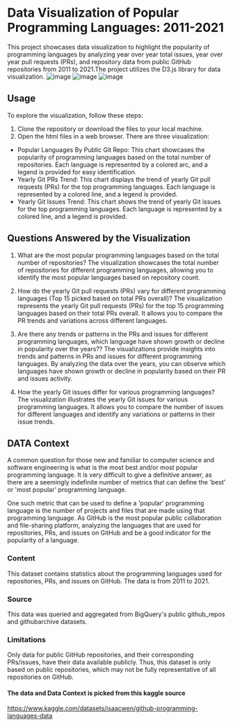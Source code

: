# Data Visualization of Popular Programming Languages: 2011-2021
This project showcases data visualization to highlight the popularity of programming languages by analyzing year over year total issues, year over year pull requests (PRs), and repository data from public GitHub repositories from 2011 to 2021.The project utilizes the D3.js library for data visualization. 
![image](https://github.com/ParulK-bhardwaj/language-data-visualization/assets/111934039/b92e99f4-dcc2-4100-ad63-d3a9c5dc487c)
![image](https://github.com/ParulK-bhardwaj/language-data-visualization/assets/111934039/b9c5588b-0c92-43e4-91ee-dfea9d5c16ca)
![image](https://github.com/ParulK-bhardwaj/language-data-visualization/assets/111934039/5d010ff6-bec9-4b7b-9709-546afd415861)



## Usage

To explore the visualization, follow these steps:

1. Clone the repository or download the files to your local machine.
2. Open the html files in a web browser. There are three visualization:

- Popular Languages By Public Git Repo: This chart showcases the popularity of programming languages based on the total number of repositories. Each language is represented by a colored arc, and a legend is provided for easy identification.
- Yearly Git PRs Trend: This chart displays the trend of yearly Git pull requests (PRs) for the top programming languages. Each language is represented by a colored line, and a legend is provided.
- Yearly Git Issues Trend: This chart shows the trend of yearly Git issues for the top programming languages. Each language is represented by a colored line, and a legend is provided.

## Questions Answered by the Visualization
1. What are the most popular programming languages based on the total number of repositories?
The visualization showcases the total number of repositories for different programming languages, allowing you to identify the most popular languages based on repository count.

2. How do the yearly Git pull requests (PRs) vary for different programming languages (Top 15 picked based on total PRs overall)?
The visualization represents the yearly Git pull requests (PRs) for the top 15 programming languages based on their total PRs overall. It allows you to compare the PR trends and variations across different languages.

3. Are there any trends or patterns in the PRs and issues for different programming languages, which language have shown growth or decline in popularity over the years??
The visualizations provide insights into trends and patterns in PRs and issues for different programming languages. By analyzing the data over the years, you can observe which languages have shown growth or decline in popularity based on their PR and issues activity.

4. How the yearly Git issues differ for various programming languages?
The visualization illustrates the yearly Git issues for various programming languages. It allows you to compare the number of issues for different languages and identify any variations or patterns in their issue trends.

## DATA Context 
A common question for those new and familiar to computer science and software engineering is what is the most best and/or most popular programming language. It is very difficult to give a definitive answer, as there are a seemingly indefinite number of metrics that can define the 'best' or 'most popular' programming language.

One such metric that can be used to define a 'popular' programming language is the number of projects and files that are made using that programming language. As GitHub is the most popular public collaboration and file-sharing platform, analyzing the languages that are used for repositories, PRs, and issues on GitHub and be a good indicator for the popularity of a language.

### Content
This dataset contains statistics about the programming languages used for repositories, PRs, and issues on GitHub. The data is from 2011 to 2021.

### Source
This data was queried and aggregated from BigQuery's public github_repos and githubarchive datasets.

### Limitations
Only data for public GitHub repositories, and their corresponding PRs/issues, have their data available publicly. Thus, this dataset is only based on public repositories, which may not be fully representative of all repositories on GitHub.

#### The data and Data Context is picked from this kaggle source
https://www.kaggle.com/datasets/isaacwen/github-programming-languages-data